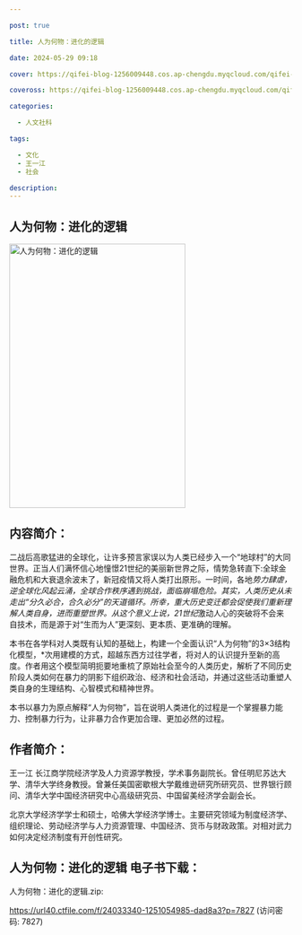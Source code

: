 ```yaml
---

post: true

title: 人为何物：进化的逻辑

date: 2024-05-29 09:18

cover: https://qifei-blog-1256009448.cos.ap-chengdu.myqcloud.com/qifei-blog/65d9f4229f345e8d0356714d.jpg

coveross: https://qifei-blog-1256009448.cos.ap-chengdu.myqcloud.com/qifei-blog/65d9f4229f345e8d0356714d.jpg

categories:

  - 人文社科

tags:

  - 文化
  - 王一江
  - 社会

description:
---
```




## 人为何物：进化的逻辑
<img alt="人为何物：进化的逻辑 " class="aligncenter loading" data-was-processed="true" decoding="async" fetchpriority="high" height="471" src="https://qifei-blog-1256009448.cos.ap-chengdu.myqcloud.com/qifei-blog/65d9f4229f345e8d0356714d.jpg " style="cursor: zoom-in;" width="314"/>

## 内容简介：

二战后高歌猛进的全球化，让许多预言家误以为人类已经步入一个“地球村”的大同世界。正当人们满怀信心地憧憬21世纪的美丽新世界之际，情势急转直下:全球金融危机和大衰退余波未了，新冠疫情又将人类打出原形。一时间，各地*势力肆虐，逆全球化风起云涌，全球合作秩序遇到挑战，面临崩塌危险。其实，人类历史从未走出“分久必合，合久必分”的天道循环。所幸，重大历史变迁都会促使我们重新理解人类自身，进而重塑世界。从这个意义上说，21世纪*激动人心的突破将不会来自技术，而是源于对“生而为人”更深刻、更本质、更准确的理解。

本书在各学科对人类既有认知的基础上，构建一个全面认识“人为何物”的3×3结构化模型，*次用建模的方式，超越东西方过往学者，将对人的认识提升至新的高度。作者用这个模型简明扼要地重梳了原始社会至今的人类历史，解析了不同历史阶段人类如何在暴力的阴影下组织政治、经济和社会活动，并通过这些活动重塑人类自身的生理结构、心智模式和精神世界。

本书以暴力为原点解释“人为何物”，旨在说明人类进化的过程是一个掌握暴力能力、控制暴力行为，让非暴力合作更加合理、更加必然的过程。

## 作者简介：

王一江 长江商学院经济学及人力资源学教授，学术事务副院长。曾任明尼苏达大学、清华大学终身教授。曾兼任美国密歇根大学戴维逊研究所研究员、世界银行顾问、清华大学中国经济研究中心高级研究员、中国留美经济学会副会长。

北京大学经济学学士和硕士，哈佛大学经济学博士。主要研究领域为制度经济学、组织理论、劳动经济学与人力资源管理、中国经济、货币与财政政策。对相对武力如何决定经济制度有开创性研究。

## 人为何物：进化的逻辑 电子书下载：



人为何物：进化的逻辑.zip: 

https://url40.ctfile.com/f/24033340-1251054985-dad8a3?p=7827 (访问密码: 7827)
